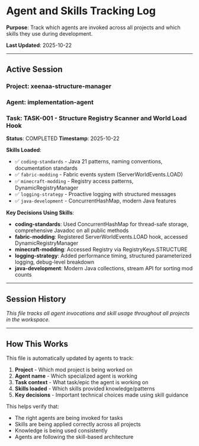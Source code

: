 # Agent and Skills Tracking Log

**Purpose**: Track which agents are invoked across all projects and which skills they use during development.

**Last Updated**: 2025-10-22

---

## Active Session

### Project: xeenaa-structure-manager
### Agent: implementation-agent
### Task: TASK-001 - Structure Registry Scanner and World Load Hook
**Status**: COMPLETED
**Timestamp**: 2025-10-22

**Skills Loaded**:
- ✅ `coding-standards` - Java 21 patterns, naming conventions, documentation standards
- ✅ `fabric-modding` - Fabric events system (ServerWorldEvents.LOAD)
- ✅ `minecraft-modding` - Registry access patterns, DynamicRegistryManager
- ✅ `logging-strategy` - Proactive logging with structured messages
- ✅ `java-development` - ConcurrentHashMap, modern Java features

**Key Decisions Using Skills**:
- **coding-standards**: Used ConcurrentHashMap for thread-safe storage, comprehensive Javadoc on all public methods
- **fabric-modding**: Registered ServerWorldEvents.LOAD hook, accessed DynamicRegistryManager
- **minecraft-modding**: Accessed Registry<Structure> via RegistryKeys.STRUCTURE
- **logging-strategy**: Added performance timing, structured parameterized logging, debug-level breakdown
- **java-development**: Modern Java collections, stream API for sorting mod counts

---

## Session History

*This file tracks all agent invocations and skill usage throughout all projects in the workspace.*

---

## How This Works

This file is automatically updated by agents to track:
1. **Project** - Which mod project is being worked on
2. **Agent name** - Which specialized agent is working
3. **Task context** - What task/epic the agent is working on
4. **Skills loaded** - Which skills provided knowledge/patterns
5. **Key decisions** - Important technical choices made using skill guidance

This helps verify that:
- The right agents are being invoked for tasks
- Skills are being applied correctly across all projects
- Knowledge is being used consistently
- Agents are following the skill-based architecture
